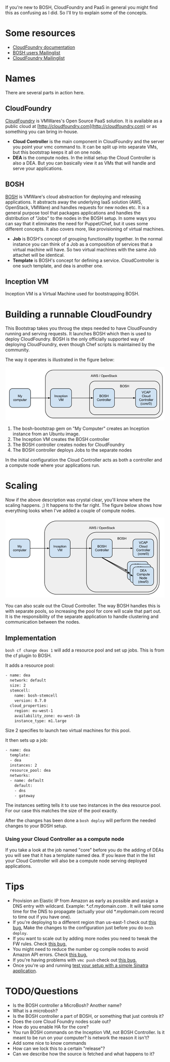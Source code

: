 If you're new to BOSH, CloudFoundry and PaaS in general you might find this as confusing as I did. So I'll try to explain some of the concepts.

# Some resources
* [CloudFoundry documentation](http://cloudfoundry.github.com/)
* [BOSH users Mailinglist](https://groups.google.com/a/cloudfoundry.org/forum/#!forum/bosh-users)
* [CloudFoundry Mailinglist](https://groups.google.com/a/cloudfoundry.org/forum/#!forum/vcap-dev)

# Names
There are several parts in action here.

## CloudFoundry
[CloudFoundry](http://cloudfoundry.org) is VMWares's Open Source PaaS solution. It is available as a public cloud at [http://cloudfoundry.com](http://cloudfoundry.com) or as something you can bring in-house.

* __Cloud Controller__ is the main component in CloudFoundry and the server you point your vmc command to. It can be split up into separate VMs, but this bootstrap keeps it all on one node.
* __DEA__ is the compute nodes. In the initial setup the Cloud Controller is also a DEA. But you can basically view it as VMs that will handle and serve your applications. 


## BOSH
[BOSH](https://github.com/cloudfoundry/bosh) is VMWare's cloud abstraction for deploying and releasing applications. It abstracts away the underlying IaaS solution (AWS, OpenStack, VMWare) and handles requests for new nodes etc. It is a general purpose tool that packages applications and handles the distribution of "Jobs" to the nodes in the BOSH setup. In some ways you can say that it eliminates the need for Puppet/Chef, but it uses some different concepts. It also covers more, like provisioning of virtual machines.

* __Job__ is BOSH's concept of grouping functionality together. In the normal instance you can think of a Job as a composition of services that a virtual machine will have. So two virtual machines with the same Job attachet will be identical.
* __Template__ is BOSH's concept for defining a service. CloudController is one such template, and dea is another one.

## Inception VM
Inception VM is a Virtual Machine used for bootstrapping BOSH.

# Building a runnable CloudFoundry
This Bootstrap takes you throug the steps needed to have CloudFoundry running and serving requests. It launches BOSH which then is used to deploy CloudFoundry. BOSH is the only officially supported way of deploying CloudFoundry, even though Chef scripts is maintained by the community.

The way it operates is illustrated in the figure below:

![BOSH-CF initial deploy](BOSH-cf-initial-create.png)

1. The bosh-bootstrap gem on "My Computer" creates an Inception instance from an Ubuntu image.
2. The Inception VM creates the BOSH controller
3. The BOSH controller creates nodes for CloudFoundry
4. The BOSH controller deploys Jobs to the separate nodes

In the initial configuration the Cloud Controller acts as both a controller and a compute node where your applications run.

# Scaling
Now if the above description was crystal clear, you'll know where the scaling happens. ;) It happens to the far right. The figure below shows how everything looks when I've added a couple of compute nodes.

![BOSH-CF scaled deploy](BOSH-cf-scaled.png)

You can also scale out the Cloud Controller. The way BOSH handles this is with separate pools, so increasing the pool for core will scale that part out. It is the responsibility of the separate application to handle clustering and communication between the nodes.

## Implementation

```bosh cf change deas 1``` will add a resource pool and set up jobs. This is from the cf plugin to BOSH.

It adds a resource pool:

```
- name: dea
  network: default
  size: 2
  stemcell:
    name: bosh-stemcell
    version: 0.7.0
  cloud_properties:
    region: eu-west-1
    availability_zone: eu-west-1b
    instance_type: m1.large
```
Size 2 specifies to launch two virtual machines for this pool.

It then sets up a job:

```
- name: dea
  template:
  - dea
  instances: 2
  resource_pool: dea
  networks:
  - name: default
    default:
    - dns
    - gateway
```
The instances setting tells it to use two instances in the dea resource pool. For our case this matches the size of the pool exactly.    

After the changes has been done a ```bosh deploy``` will perform the needed changes to your BOSH setup.

### Using your Cloud Controller as a compute node
If you take a look at the job named "core" before you do the adding of DEAs you will see that it has a template named dea. If you leave that in the list your Cloud Controller will also be a compute node serving deployed applications.

# Tips
* Provision an Elastic IP from Amazon as early as possible and assign a DNS entry with wildcard. Example: *.cf.mydomain.com . It will take some time for the DNS to propagate (actually your old *.mydomain.com record to time out if you have one).
* If you're deploying to a different region than us-east-1 check out [this bug.](https://github.com/StarkAndWayne/bosh-cloudfoundry/issues/100) Make the changes to the configuration just before you do ```bosh deploy```.
* If you want to scale out by adding more nodes you need to tweak the FW rules. Check [this bug.](https://github.com/StarkAndWayne/bosh-cloudfoundry/issues/112)
* You might need to reduce the number og compile nodes to avoid Amazon API errors. Check [this bug.](https://github.com/StarkAndWayne/bosh-cloudfoundry/issues/111)
* If you're having problems with ```vmc push``` check out [this bug.](https://github.com/StarkAndWayne/bosh-cloudfoundry/issues/49)
* Once you're up and running [test your setup with a simple Sinatra application](http://docs.cloudfoundry.com/tools/vmc/installing-vmc.html#creating-a-simple-sinatra-application).

# TODO/Questions
* Is the BOSH controller a MicroBosh? Another name?
* What is a microbosh?
* Is the BOSH controller a part of BOSH, or something that just controls it?
* Does the core Cloud Foundry nodes scale out?
* How do you enable HA for the core?
* You run BOSH commands on the Inception VM, not BOSH Controller. Is it meant to be run on your computer? Is network the reason it isn't?
* Add some nice to know commands
* How can we lock this to a certain "release"?
* Can we describe how the source is fetched and what happens to it?
